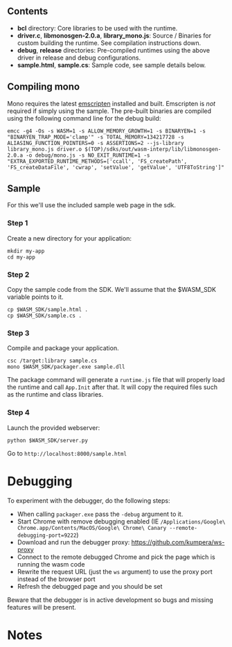 ## Contents
- **bcl** directory: Core libraries to be used with the runtime.
- **driver.c**, **libmonosgen-2.0.a**, **library_mono.js**: Source / Binaries for custom building the runtime. See compilation instructions down.
- **debug**, **release** directories: Pre-compiled runtimes using the above driver in release and debug configurations.
- **sample.html**, **sample.cs**: Sample code, see sample details below.


## Compiling mono

Mono requires the latest [emscripten][1] installed and built. Emscripten is *not* required if simply using the sample.
The pre-built binaries are compiled using the following command line for the debug build:

```
emcc -g4 -Os -s WASM=1 -s ALLOW_MEMORY_GROWTH=1 -s BINARYEN=1 -s "BINARYEN_TRAP_MODE='clamp'" -s TOTAL_MEMORY=134217728 -s ALIASING_FUNCTION_POINTERS=0 -s ASSERTIONS=2 --js-library library_mono.js driver.o $(TOP)/sdks/out/wasm-interp/lib/libmonosgen-2.0.a -o debug/mono.js -s NO_EXIT_RUNTIME=1 -s "EXTRA_EXPORTED_RUNTIME_METHODS=['ccall', 'FS_createPath', 'FS_createDataFile', 'cwrap', 'setValue', 'getValue', 'UTF8ToString']"
```

## Sample

For this we'll use the included sample web page in the sdk.

### Step 1

Create a new directory for your application:

```
mkdir my-app
cd my-app
```

### Step 2

Copy the sample code from the SDK. We'll assume that the $WASM_SDK variable points to it.

```
cp $WASM_SDK/sample.html .
cp $WASM_SDK/sample.cs .
```

### Step 3

Compile and package your application.

```
csc /target:library sample.cs
mono $WASM_SDK/packager.exe sample.dll
```

The package command will generate a `runtime.js` file that will properly load the runtime and call `App.Init` after that.
It will copy the required files such as the runtime and class libraries.

### Step 4

Launch the provided webserver:

```
python $WASM_SDK/server.py
```

Go to `http://localhost:8000/sample.html`


# Debugging

To experiment with the debugger, do the following steps:

- When calling `packager.exe` pass the `-debug` argument to it.
- Start Chrome with remove debugging enabled (IE `/Applications/Google\ Chrome.app/Contents/MacOS/Google\ Chrome\ Canary --remote-debugging-port=9222`)
- Download and run the debugger proxy: https://github.com/kumpera/ws-proxy
- Connect to the remote debugged Chrome and pick the page which is running the wasm code
- Rewrite the request URL (just the `ws` argument) to use the proxy port instead of the browser port
- Refresh the debugged page and you should be set

Beware that the debugger is in active development so bugs and missing features will be present.

# Notes

[1]: https://github.com/kripken/emscripten

[2]: https://docs.microsoft.com/en-us/dotnet/framework/tools/developer-command-prompt-for-vs
